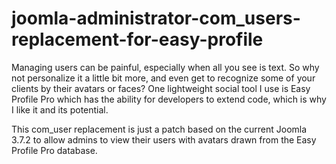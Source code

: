 # joomla-administrator-com_users-replacement-for-easy-profile

Managing users can be painful, especially when all you see is text. So why not personalize it a little bit more, and even get to recognize some of your clients by their avatars or faces? One lightweight social tool I use is Easy Profile Pro which has the ability for developers to extend code, which is why I like it and its potential.

This com_user replacement is just a patch based on the current Joomla 3.7.2 to allow admins to view their users with avatars drawn from the Easy Profile Pro database.

